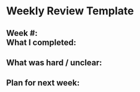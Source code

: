 # Weekly Review Template

**Week #:**  
**What I completed:**  
- 

**What was hard / unclear:**  
- 

**Plan for next week:**  
- 
